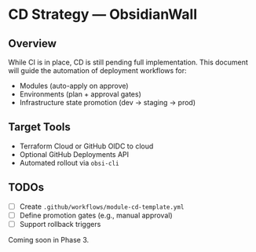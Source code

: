 
# CD Strategy — ObsidianWall

## Overview

While CI is in place, CD is still pending full implementation. This document will guide the automation of deployment workflows for:

- Modules (auto-apply on approve)
- Environments (plan + approval gates)
- Infrastructure state promotion (dev → staging → prod)

## Target Tools

- Terraform Cloud or GitHub OIDC to cloud
- Optional GitHub Deployments API
- Automated rollout via `obsi-cli`

## TODOs

- [ ] Create `.github/workflows/module-cd-template.yml`
- [ ] Define promotion gates (e.g., manual approval)
- [ ] Support rollback triggers

Coming soon in Phase 3.
